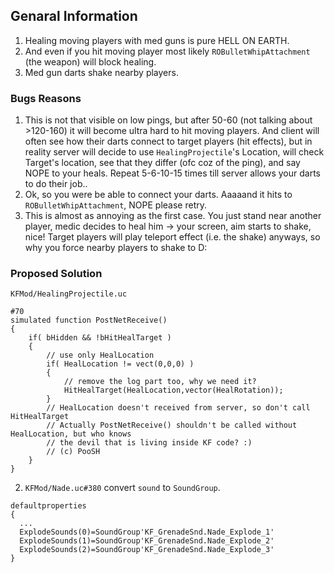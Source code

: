## Genaral Information
1. Healing moving players with med guns is pure HELL ON EARTH.
2. And even if you hit moving player most likely `ROBulletWhipAttachment` (the weapon) will block healing.
3. Med gun darts shake nearby players.

### Bugs Reasons
1. This is not that visible on low pings, but after 50-60 (not talking about >120-160) it will become ultra hard to hit moving players. And client will often see how their darts connect to target players (hit effects), but in reality server will decide to use `HealingProjectile`'s Location, will check Target's location, see that they differ (ofc coz of the ping), and say NOPE to your heals. Repeat 5-6-10-15 times till server allows your darts to do their job..
2. Ok, so you were be able to connect your darts. Aaaaand it hits to `ROBulletWhipAttachment`, NOPE please retry.
3. This is almost as annoying as the first case. You just stand near another player, medic decides to heal him -> your screen, aim starts to shake, nice! Target players will play teleport effect (i.e. the shake) anyways, so why you force nearby players to shake to D:

### Proposed Solution
`KFMod/HealingProjectile.uc`

```unrealscript
#70
simulated function PostNetReceive()
{
    if( bHidden && !bHitHealTarget )
    {
        // use only HealLocation
        if( HealLocation != vect(0,0,0) )
        {
            // remove the log part too, why we need it?
            HitHealTarget(HealLocation,vector(HealRotation));
        }
        // HealLocation doesn't received from server, so don't call HitHealTarget
        // Actually PostNetReceive() shouldn't be called without HealLocation, but who knows
        // the devil that is living inside KF code? :)
        // (c) PooSH
    }
}
```

2. `KFMod/Nade.uc#380` convert `sound` to `SoundGroup`.
```unrealscript
defaultproperties
{
  ...
  ExplodeSounds(0)=SoundGroup'KF_GrenadeSnd.Nade_Explode_1'
  ExplodeSounds(1)=SoundGroup'KF_GrenadeSnd.Nade_Explode_2'
  ExplodeSounds(2)=SoundGroup'KF_GrenadeSnd.Nade_Explode_3'
}
```
#
